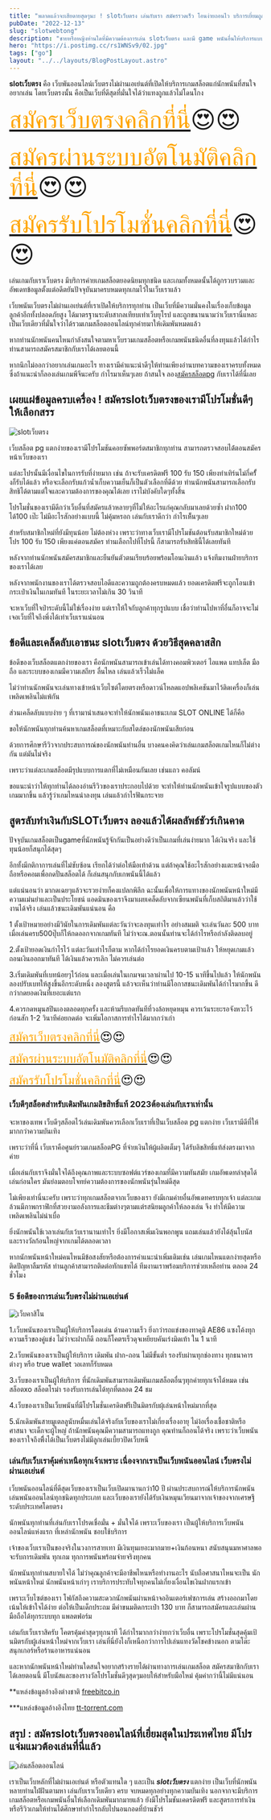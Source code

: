 ```yaml
---
title: "พลาดแล้วจะเสียดายสุดๆนะ ! slotเว็บตรง เล่นกับเรา สมัครรวดเร็ว โอนง่ายถอนไว บริการเยี่ยมถูกใจตลอด24ชั่วโมง "
pubDate: "2022-12-13"
slug: "slotwebtong"
description: "ชายหรือหญิงท่านใดที่มีความต้องการเล่น slotเว็บตรง และมี game พนันอื่นให้บริการแบบแตกง่ายแและโปรดี ต้องเล่นกับเราที่นี่เลย"
hero: "https://i.postimg.cc/rs1WNSv9/02.jpg"
tags: ["go"]
layout: "../../layouts/BlogPostLayout.astro"
---
```






**slotเว็บตรง** คือ เว็บพันออนไลน์เว็บตรงไม่ผ่านเอเย่นต์ที่เปิดให้บริการเกมสล็อตแก่นักพนันที่สนใจอยากเล่น โดยเว็บตรงนั้น คือเป็นเว็บที่ดีสุดที่มั่นใจได้ว่าแทงถูกแล้วไม่โดนโกง

<font size= "7">[<span style="color:orange">สมัครเว็บตรงคลิกที่นี่</span>](https://nazavip.com/26174/t41626o2r59456244323y2m2l464p4)😍😍</font>

<font size= "7">[<span style="color:orange">สมัครผ่านระบบอัตโนมัติคลิกที่นี่</span>](https://nazavip.com/26174/t41626o2r59456244323y2m2l464p4)😍😍</font>

<font size= "7">[<span style="color:orange">สมัครรับโปรโมชั่นคลิกที่นี</span>่](https://nazavip.com/26174/t41626o2r59456244323y2m2l464p4)😍😍</font>

เล่นเกมกับเราเว็บตรง มีบริการค่ายเกมสล็อตยอดนิยมทุกชนิด และเกมทั้งหมดนั้นได้ถูกรวบรวมและอัพเดทข้อมูลตั้งแต่อดีตยันปัจจุบันมาครบหมดทุกเกมไว้ในเว็บเราแล้ว

เว็บพนันเว็บตรงไม่ผ่านเอเย่นต์ที่เราเปิดให้บริการทุกท่าน เป็นเว็บที่มีความมั่นคงในเรื่องเก็บข้อมูลลูกค้าอีกทั้งปลอดภัยสูง ได้มาตรฐานระดับสากลเทียบเท่าเว็บยุโรป และถูกขนานนามว่าเว็บเรานี่แหละเป็นเว็บเดียวที่มั่นใจว่าได้รวมเกมสล็อตออนไลน์ทุกค่ายมาให้เดิมพันหมดแล้ว 

หากท่านนักพนันคนไหนกำลังสนใจตามหาเว็บรวมเกมสล็อตหรือเกมพนันชนิดอื่นที่ลงทุนแล้วได้กำไร ท่านสามารถสมัครสมาชิกกับเราได้เลยตอนนี้

 หากนึกไม่ออกว่าอยากเล่นเกมอะไร ทางเรามีคำแนะนำดีๆให้ท่านเพียงอ่านบทความของเราครบทั้งหมด ซึ่งถ้าแนะนำก็ลองเล่นเกมพีจีนะครับ กำไรมาเห็นๆเลย
 ถ้าสนใจ ลอง[สมัครสล็อตpg](registerpg) กับเราได้ที่นี่เลย





## เผยแผ่ข้อมูลครบเครื่อง ! สมัครslotเว็บตรงของเรามีโปรโมชั่นดีๆให้เลือกสรร




![slotเว็บตรง](https://i.postimg.cc/HLvtr9gc/01.jpg)

 เว็บสล็อต pg แตกง่ายของเรามีโปรโมชันคอยซัพพอร์ตสมาชิกทุกท่าน สามารถตรวจสอบได้่ตอนสมัครหน้าเว็บของเรา 

แต่ละโปรนั้นมีเงื่อนไขในการรับที่ง่ายมาก เช่น ถ้าจะรับเครดิตฟรี 100 รับ 150 เพียงทำเทิร์นไม่กี่ครั้้งก็รับได้แล้ว หรือจะเลือกรับแก้วน้ำเก็บความเย็นก็เป็นตัวเลือกที่ดีด้วย
ท่านนักพนันสามารถเลือกรับสิทธิได้ตามแต่ใจและความต้องการของคุณได้เลย เราไม่บังคับใดๆทั้งสิ้น

โปรโมชั่นของเรามีดีกว่าเว็บอื่นที่สมัครแล้วหลายๆที่ไม่ให้อะไรแก่คุณกลับมาเลยด้วยซ้ำ ฝาก100 ได้100 เป๊ะ ไม่มีอะไรสักอย่างแบบนี้ ไม่คุ้มหรอก เล่นกับเราดีกว่า กำไรเห้็นๆเลย

สำหรับสมาชิกใหม่ที่ยังมีทุนน้อย ไม่ต้องห่วง เพราะว่าทางเว็บเรามีโปรโมชันต้อนรับสมาชิกใหม่ด้วย โปร 100 รับ 150 เพียงแค่ตอนสมัคร ท่านเลือกไปที่โปรนี้ ก็สามารถรับสิทธินี้ได้เลยทันที

 หลังจากท่านนักพนันสมัครสมาชิกและยืนยันตัวตนเรียบร้อยพร้อมโอนเงินแล้ว แจ้งทีมงานฝ่ายบริการของเราได้เลย

 หลังจากพนักงานของเราได้ตรวจสอบไอดีและความถูกต้องครบหมดแล้ว  ยอดเครดิตฟรีจะถูกโอนเข้ากระเป๋าเงินในเกมทันที ในระยะเวลาไม่เกิน 30 วินาที 

จะหาเว็บที่ใจป๋าระดับนี้ไม่ใช่เรื่องง่าย แต่เราให้ใจกับลูกค้าทุกรูปแบบ เชื่อว่าท่านไปหาที่อื่นก็อาจจะไม่เจอเว็บที่ใจถึงพึ่งได้เท่าเว็บเราแน่นอน

## ข้อดีและเคล็ดลับเอาชนะ slotเว็บตรง ด้วยวิธีสุดคลาสสิก

ข้อดีของเว็บสล็อตแตกง่ายของเรา คือนักพนันสามารถเข้าเล่นได้ทางคอมพิวเตอร์ ไอแพด แทปเล็ต มือถือ และระบบของเกมมีความเสถียร ลื่นไหล เล่นแล้วเร็วไม่แล็ค

 ไม่ว่าท่านนักพนันจะเล่นทางเข้าหน้าเว็บไซต์โดยตรงหรือดาวน์โหลดแอปพลิเคชันมาไว้ติดเครื่องก็เล่นเพลิดเพลินไม่แพ้กัน

 

 ส่วนเคล็ดลับแบบง่าย ๆ ที่เรามานำเสนอจะทำให้นักพนันเอาชนะเกม SLOT ONLINE ได้ก็คือ

ขอให้นักพนันทุกท่านค้นหาเกมสล็อตที่เหมาะกับสไตล์ของนักพนันเสียก่อน

 ด้วยการศึกษารีวิวจากประสบการณ์ของนักพนันท่านอื่น บางคนคงคิดว่าเล่นเกมสล็อตเกมไหนก็ไม่ต่างกัน แต่มันไม่จริง

เพราะว่าแต่ละเกมสล็อตมีรุปแบบการแตกที่ไม่เหมือนกันเลย เช่นแถว คอลัมน์

 ขอแนะนำว่าให้ทุกท่านได้ลองอ่านรีวิวของเราประกอบไปด้วย จะทำให้ท่านนักพนันเข้าใจรูปแบบของตัวเกมมากขึ้น แล้วรู้ว่าเกมไหนน่าลงทุน เล่นแล้วกำไรฟันกระจาย

## สูตรลับทำเงินกับSLOTเว็บตรง ลองแล้วได้ผลลัพธ์ชัวร์เกินคาด



ปัจจุบันเกมสล็อตเป็นgameที่นักพนันรู้จักกันเป็นอย่างดีว่าเป็นเกมที่เล่นง่ายมาก ได้เงินจริง และใช้ทุนน้อยก็สนุกได้สุดๆ

 อีกทั้งมีกติกาการเล่นที่ไม่ซับซ้อน เรียกได้ว่าต่อให้มือเท้าด้วน แต่ถ้าคุณใช้อะไรสักอย่างแตะหน้าจอมือถือหรือคอมเพื่อกดปั่นสล็อตได้ ก็เล่นสนุกกับเกพนันนี้ได้แล้ว

แต่แน่นอนว่า มากดเฉยๆแล้วจะรวยง่ายก็คงแปลกพิลึก ฉะนั้นเพื่อให้การแทางของนักพนันหน้าใหม่มีความแม่นยำและเป็นประโยชน์ แอดมินของเราจึงมาเผยเคล็ดลับจากเซียนพนันที่เก็บสถิติมาแล้วว่าใช้งานได้จริง เล่นแล้วชนะเดิมพันแน่นอน คือ

1 ตั้งเป้าหมายอย่างมีวินัยในการเดิมพันแต่ละวันว่าจะลงทุนเท่าไร อย่างสมมติ จะเล่นวันละ 500 บาท เมื่อเล่นครบ500ปุ๊บก็ให้กดออกจากเกมทันที ไม่ว่าจะณ.ตอนนั้นท่านจะได้กำไรหรือกำลังติดลบอยู่


2.ตั้งเป้ายอดเงินกำไรไว้ แต่ละวันเท่าไรก็ตาม หากได้กำไรยอดเงินครบตามเป้าแล้ว ให้หยุดเกมแล้วถอนเงินออกมาทันที ได้เงินแล้วควรเลิก ไม่ควรเล่นต่อ

3.เริ่มเดิมพันที่เบทน้อยๆไว้ก่อน และเมื่อเล่นในเกมจนเวลาผ่านไป 10-15 นาทีขึ้นไปแล้ว ให้นักพนันลองปรับเบทให้สูงขึ้นอีกระดับหนึ่ง ลองสูตรนี้ แล้วจะเห็นว่าท่านมีโอกาสชนะเดิมพันได้กำไรมากขึ้น ดีกว่ากดยอดเงินที่เยอะแต่แรก

4.ควรกดหมุนสปินเองตลอดทุกครั้ง 
และห้ามรีบกดทันทีที่วงล้อหยุดหมุน ควรเว้นระยะรอจังหวะไว้ก่อนสัก 1-2 วินาทีค่อยกดต่อ จะเพิ่มโอกาสการทำไรได้มากกว่าเก่า

<font size= "5">[<span style="color:orange">สมัครเว็บตรงคลิกที่นี่</span>](https://nazavip.com/26174/t41626o2r59456244323y2m2l464p4)😍😍</font>

<font size= "5">[<span style="color:orange">สมัครผ่านระบบอัตโนมัติคลิกที่นี่</span>](https://nazavip.com/26174/t41626o2r59456244323y2m2l464p4)😍😍</font>

<font size= "5">[<span style="color:orange">สมัครรับโปรโมชั่นคลิกที่นี</span>่](https://nazavip.com/26174/t41626o2r59456244323y2m2l464p4)😍😍</font>

### เว็บดีๆสล็อตสำหรับเดิมพันเกมลิขสิทธิ์แท้ 2023ต้องเล่นกับเราเท่านั้น

 จะหาของเทพ เว็บดีๆสล็อตไว้เล่นเดิมพันควรเลือกเว็บเราที่เป็นเว็บสล็อต pg แตกง่าย เว็บเรามีดีที่ให้มากกว่าความบันเทิง 

เพราะว่าที่นี่ เว็บเราคือศูนย์รวมเกมสล็อตPG ที่จ่ายเงินให้ผู้ผลิตเต็มๆ ได้รับลิขสิทธิ์แท้ส่งตรงมาจากค่าย 

เมื่อเล่นกับเราจึงมั่นใจได้ถึงคุณภาพและระบบซอฟต์แวร์ของเกมที่มีความทันสมัย เกมอัพเดทล่าสุดได้เล่นก่อนใคร มันย่อมตอบโจทย์ความต้องการของนักพนันรุ่นใหม่ดีสุด 

ไม่เพียงเท่านี่นะครับ เพราะว่าทุกเกมสล็อตจากเว็บของเรา ยังมีเกมค่ายอื่นอัพเดทครบทุกเจ้า แต่ละเกมล้วนมีภาพกราฟิกที่สวยงามอลังการและธีมต่างๆตามแต่รสนิยมลูกค้าให้ลองเล่น จึง ทำให้มีความเพลิดเพลินไม่น่าเบื่อ

 ยิ่งนักพนันใช้เวลาเล่นกับเว้บเรานานเท่าไร ยิ่งมีโอกาสเพิ่มเงินพอกพูน แถมเล่นแล้วยังได้ลุ้นโบนัส และรางวัลก้อนใหญ่จากเกมได้ตลอดเวลา

หากนักพนันหน้าใหม่คนไหนมีข้อสงสัยหรือต้องการคำแนะนำเพิ่มเติมเช่น เล่นเกมไหนแตกง่ายสุดหรือติดปัญหาลืมรหัส ท่านลูกค้าสามารถติดต่อทักแชทได้ ทีมงานเราพร้อมบริการช่วยเหลือท่าน ตลอด 24 ชั่วโมง

### 5 ข้อดีของการเล่นเว็บตรงไม่ผ่านเอเย่นต์
![เว็บคาสิโน](https://i.postimg.cc/rs1WNSv9/02.jpg)


1.เว็บพนันของเราเป็นผู้ให้บริการโดดเด่น ด้านความเร็ว ยิ่งกว่ารถแข่งของทาคุมิ AE86 แซงโค้งทุกความเร็วของคู่แข่ง  ไม่ว่าจะฝากก็ดี ถอนก็โคตรเร็วดุจเหยียบคันเร่งมิดเท้า ใน 1 นาที

2.เว็บพนันของเราเป็นผู้ให้บริการ เดิมพัน ฝาก-ถอน ไม่มีขั้นต่ำ รองรับผ่านทุกช่องทาง ทุกธนาคารต่างๆ หรือ true wallet วอเลทก็รับหมด

3.เว็บของเราเป็นผู้ให้บริการ ที่นักเดิมพันสามารถเดิมพันเกมสล็อตอื่นๆทุกค่ายทุกเจ้าได้หมด เช่น   สล็อตxo สล็อตโรม่า รองรับการเล่นได้ทุกที่ตลอด 24 ชม

4.เว็บของเราเป็นเว็บพนันที่มีโปรโมชั่นเครดิตฟรีเป็นมิตรกับผุ้เล่นหน้าใหม่มากที่สุด

5.นักเดิมพันสายมูเตลลูนับหมื่นเล่นได้จริงกับเว็บของเราไม่เกี่ยงเรื่องอายุ ไม่ง้อเรื่องเชื้อชาติหรือศาสนา จะเด็กจะผู้ใหญ่ ถ้านักพนันคุณมีความสามารถแทงถูก คุณท่านก็ถอนได้จริง เพราะว่าเว็บพนันของเราใจถึงพึี่งได้เป็นเว็บตรงไม่มีลูกเล่นเบี้ยวปิดเว็บหนี 

 



### เล่นกับเว็บเราคุ้มค่าเหนือทุกเจ้าเพราะ เนื่องจากเราเป็นเว็บพนันออนไลน์ เว็บตรงไม่ผ่านเอเย่นต์

เว็บพนันออนไลน์ที่ดีสุดเว็บของเราเป็นเว็บเปิดมานานกว่า10 ปี ผ่านประสบการณ์ให้บริการนักพนันเล่นพนันออนไลน์ทุกชนิดทุกประเภท และเว็บของเรายังได้รับเงินหมุนเวียนมาจากเจ้าของจากเศรษฐีระดับประเทศโดยตรง

นักพนันทุกท่านที่เล่นกับเราโปรดเชื่อมั่น + มั่นใจได้ เพราะเว็บของเรา เป็นผู้ให้บริการเว็บพนันออนไลน์แห่งแรก ที่เหล่านักพนัน ชอบใช้บริการ 

เจ้าของเว็บเราเป็นของจริงในวงการสายเทา มีเงินทุนเยอะมากมาย+เงินก้อนหนา สนับสนุนมหาศาลพอ จะรับการเดิมพัน ทุกเกม ทุกการพนันพร้อมจ่ายจริงทุกคน

นักพนันทุกท่านสบายใจได้ ไม่ว่าคุณลูกค้าจะมีอาชีพไหนหรือทำงานอะไร นับถือศาสนาไหนจะเป็น นักพนันหน้าใหม่  นักพนันหน้าเก่าๆ เราบริการประทับใจทุกคนไม่เกี่ยงเงื่อนไขเงินฝากแรกเข้า

 เพราะเว็บไซต์ของเรา โฟกัสถึงความสะดวกนักพนันผ่านหน้าจออินเตอร์เฟซการเล่น สร้างออกมาโดยเน้นให้เข้าใจได้ง่าย  ต่อให้เป็นเด็กประถม มีค่าขนมติดกระเป๋า 130 บาท ก็สามารถสมัครและเล่นผ่านมือถือได้ทุกระบบทุก แพลตฟอร์ม 

เล่นกับเว็บเราสิครับ โคตรคุ้มค่าสุดๆทุกนาที ได้กำไรมากกว่าง่ายกว่าเว็บอื่น เพราะโปรโมชั่นสุดคุ้มเป้นมิตรกับผู้เล่นหน้าใหม่จากเว็บเรา เล่นที่นี่ยังไงก็เหนือกว่าการไปเล่นแทงวัดโชคข้างนอก ตามโต๊ะสนุกเกอร์หรือร้านอาหารแน่นอน

และหากนักพนันหน้าใหม่ท่านใดสนใจอยากสร้างรายได้ผ่านทางการเล่นเกมสล็อต สมัครสมาชิกกับเราได้เลยตอนนี้ มีโบนัสและของรางวัลโปรโมชั่นดีๆสุดๆมอบให้สำหรับมือใหม่ คุ้มค่ากว่านี้ไม่มีแน่นอน

**แหล่งข้อมูลอ้างอิงต่างชาติ [freebitco.in](https://freebitco.in/signup/?op=s)

***แหล่งข้อมูลอ้างอิงไทย [tt-torrent.com](https://tt-torrent.com/)

## สรุป : สมัครslotเว็บตรงออนไลน์ที่เยี่ยมสุดในประเทศไทย มีโปรแจ่มแมวต้องเล่นที่นี่แล้ว

![เล่นสล็อตออนไลน์](https://i.postimg.cc/HLvtr9gc/01.jpg)

 เราเป็นเว็บหลักที่ไม่ผ่านเอเย่นต์ หรือตัวแทนใด ๆ และเป็น ***slotเว็บตรง*** แตกง่าย เป็นเว็บที่นักพนันหลายท่านใฝ่ฝันตามหา เล่นกับเราเว็บเดียว ครบ จบหมดทุกอย่างทุกความบันเทิง นอกจากจะมีบริการเกมสล็อตหรือเกมพนันอื่นให้เลือกเดิมพันมากมายแล้ว ยังมีโปรโมชันเคดรดิตฟรี และสูตรการทำเงินหรือรีวิวเกมให้ท่านได้ศึกษาทำกำไรกลับไปนอนกอดที่บ้านชัวร์ 

